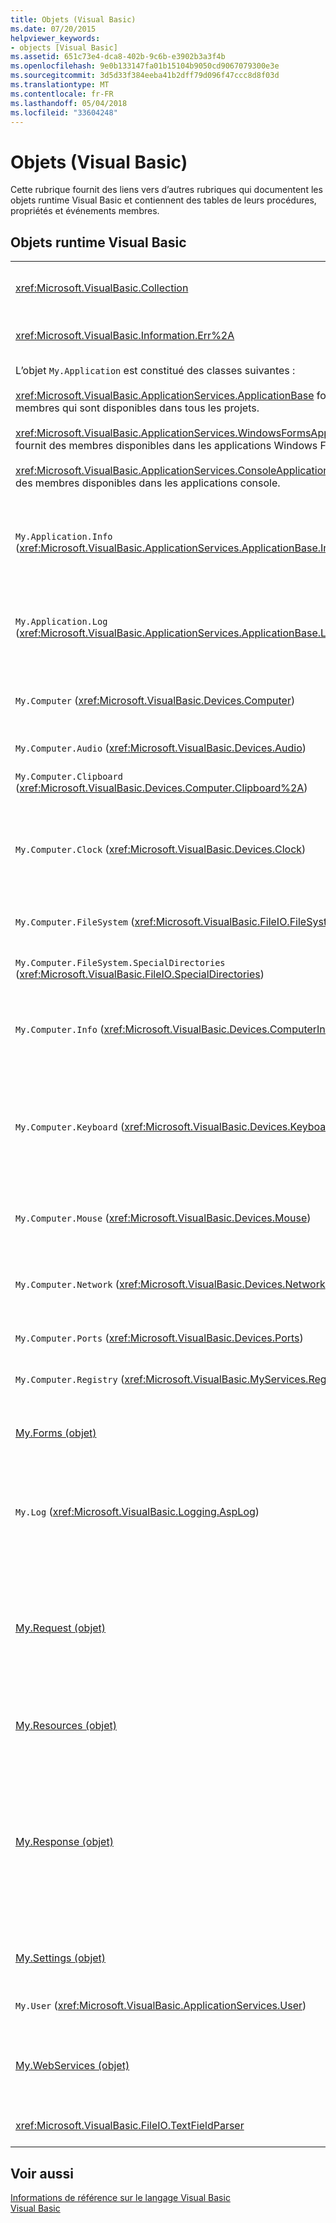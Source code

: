```yaml
---
title: Objets (Visual Basic)
ms.date: 07/20/2015
helpviewer_keywords:
- objects [Visual Basic]
ms.assetid: 651c73e4-dca8-402b-9c6b-e3902b3a3f4b
ms.openlocfilehash: 9e0b133147fa01b15104b9050cd9067079300e3e
ms.sourcegitcommit: 3d5d33f384eeba41b2dff79d096f47ccc8d8f03d
ms.translationtype: MT
ms.contentlocale: fr-FR
ms.lasthandoff: 05/04/2018
ms.locfileid: "33604248"
---
```

# <a name="objects-visual-basic"></a>Objets (Visual Basic)
Cette rubrique fournit des liens vers d’autres rubriques qui documentent les objets runtime Visual Basic et contiennent des tables de leurs procédures, propriétés et événements membres.  
  
## <a name="visual-basic-run-time-objects"></a>Objets runtime Visual Basic  
  
|||  
|---|---|  
|<xref:Microsoft.VisualBasic.Collection>|Permet d’afficher facilement un groupe connexe d’éléments sous la forme d’un objet unique.|  
|<xref:Microsoft.VisualBasic.Information.Err%2A>|Contient des informations relatives aux erreurs d’exécution.|  
|L’objet `My.Application` est constitué des classes suivantes :<br /><br /> <xref:Microsoft.VisualBasic.ApplicationServices.ApplicationBase> fournit des membres qui sont disponibles dans tous les projets.<br /><br /> <xref:Microsoft.VisualBasic.ApplicationServices.WindowsFormsApplicationBase> fournit des membres disponibles dans les applications Windows Forms.<br /><br /> <xref:Microsoft.VisualBasic.ApplicationServices.ConsoleApplicationBase> fournit des membres disponibles dans les applications console.|Fournit des données qui sont associées uniquement à l’application ou la DLL actuelle. Aucune information de niveau système ne peut être modifiée avec `My.Application`.<br /><br /> Certains membres sont disponibles uniquement pour les applications Windows Forms ou console.|  
|`My.Application.Info` (<xref:Microsoft.VisualBasic.ApplicationServices.ApplicationBase.Info%2A>)|Fournit des propriétés permettant d’obtenir des informations relatives à une application, telles que le numéro de version, la description, les assemblys chargés, etc.|  
|`My.Application.Log` (<xref:Microsoft.VisualBasic.ApplicationServices.ApplicationBase.Log%2A>)|Fournit une propriété et des méthodes pour écrire les informations des événements et des exceptions dans les écouteurs de journalisation de l’application.|  
|`My.Computer` (<xref:Microsoft.VisualBasic.Devices.Computer>)|Fournit des propriétés permettant de manipuler des composants informatiques tels que le son, l’horloge, le clavier, le système de fichiers, etc.|  
|`My.Computer.Audio` (<xref:Microsoft.VisualBasic.Devices.Audio>)|Fournit des méthodes permettant de lire des sons.|  
|`My.Computer.Clipboard` (<xref:Microsoft.VisualBasic.Devices.Computer.Clipboard%2A>)|Fournit des méthodes permettant de manipuler le Presse-papiers.|  
|`My.Computer.Clock` (<xref:Microsoft.VisualBasic.Devices.Clock>)|Fournit des propriétés permettant d’accéder à l’heure locale actuelle et à l’heure UTC (Universal Coordinated Time), équivalent à l’heure GMT (Greenwich Mean Time), à partir de l’horloge système.|  
|`My.Computer.FileSystem` (<xref:Microsoft.VisualBasic.FileIO.FileSystem>)|Fournit des propriétés et des méthodes destinées à être utilisées avec les lecteurs, les fichiers et les répertoires.|  
|`My.Computer.FileSystem.SpecialDirectories` (<xref:Microsoft.VisualBasic.FileIO.SpecialDirectories>)|Fournit des propriétés utilisées pour accéder aux répertoires communément référencés.|  
|`My.Computer.Info` (<xref:Microsoft.VisualBasic.Devices.ComputerInfo>)|Fournit des propriétés permettant d’obtenir des informations sur la mémoire, les assemblys chargés, le nom et le système d’exploitation de l’ordinateur.|  
|`My.Computer.Keyboard` (<xref:Microsoft.VisualBasic.Devices.Keyboard>)|Fournit des propriétés utilisées pour accéder à l’état actuel du clavier, par exemple pour savoir quelles touches sont actuellement utilisées, et fournit une méthode permettant d’envoyer des séquences de touches à la fenêtre active.|  
|`My.Computer.Mouse` (<xref:Microsoft.VisualBasic.Devices.Mouse>)|Fournit des propriétés permettant d’obtenir des informations sur le format et la configuration de la souris installée sur l’ordinateur local.|  
|`My.Computer.Network` (<xref:Microsoft.VisualBasic.Devices.Network>)|Fournit une propriété, un événement et des méthodes permettant d’interagir avec le réseau auquel l’ordinateur est connecté.|  
|`My.Computer.Ports` (<xref:Microsoft.VisualBasic.Devices.Ports>)|Fournit une propriété et une méthode permettant d’accéder aux ports série de l’ordinateur.|  
|`My.Computer.Registry` (<xref:Microsoft.VisualBasic.MyServices.RegistryProxy>)|Fournit des propriétés et des méthodes permettant de manipuler le Registre.|  
|[My.Forms (objet)](../../../visual-basic/language-reference/objects/my-forms-object.md)|Fournit des propriétés permettant d’accéder à une instance de chaque Windows Form déclaré dans le projet actuel.|  
|`My.Log` (<xref:Microsoft.VisualBasic.Logging.AspLog>)|Fournit une propriété et des méthodes permettant d’écrire des informations sur les événements et les exceptions dans les écouteurs de journalisation de l’application pour les applications web.|  
|[My.Request (objet)](../../../visual-basic/language-reference/objects/my-request-object.md)|Obtient l’objet <xref:System.Web.HttpRequest> pour la page demandée. L’objet `My.Request` contient des informations sur la requête HTTP en cours.<br /><br /> L’objet `My.Request` est disponible uniquement pour les applications [!INCLUDE[vstecasp](~/includes/vstecasp-md.md)].|  
|[My.Resources (objet)](../../../visual-basic/language-reference/objects/my-resources-object.md)|Fournit des propriétés et des classes permettant d’accéder aux ressources d’une application.|  
|[My.Response (objet)](../../../visual-basic/language-reference/objects/my-response-object.md)|Obtient l'objet <xref:System.Web.HttpResponse> qui est associé à <xref:System.Web.UI.Page>. Cet objet vous permet d’envoyer des données de réponse HTTP à un client et contient des informations relatives à cette réponse.<br /><br /> L’objet `My.Response` est disponible uniquement pour les applications [!INCLUDE[vstecasp](~/includes/vstecasp-md.md)].|  
|[My.Settings (objet)](../../../visual-basic/language-reference/objects/my-settings-object.md)|Fournit des propriétés et des méthodes permettant d’accéder aux paramètres d’une application.|  
|`My.User` (<xref:Microsoft.VisualBasic.ApplicationServices.User>)|Permet d’accéder aux informations relatives à l’utilisateur actuel.|  
|[My.WebServices (objet)](../../../visual-basic/language-reference/objects/my-webservices-object.md)|Fournit des propriétés permettant de créer une instance unique de chaque service web qui est référencé par le projet actuel et d’y accéder.|  
|<xref:Microsoft.VisualBasic.FileIO.TextFieldParser>|Fournit des méthodes et des propriétés pour analyser des fichiers texte structurés.|  
  
## <a name="see-also"></a>Voir aussi  
 [Informations de référence sur le langage Visual Basic](../../../visual-basic/language-reference/index.md)  
 [Visual Basic](../../../visual-basic/index.md)
